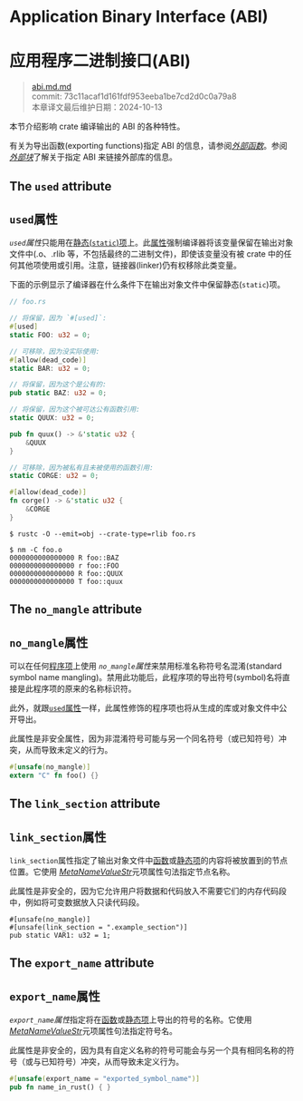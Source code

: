 # Application Binary Interface (ABI)
# 应用程序二进制接口(ABI)

>[abi.md.md](https://github.com/rust-lang/reference/blob/master/src/abi.md)\
>commit:  73c11acaf1d161fdf953eeba1be7cd2d0c0a79a8 \
>本章译文最后维护日期：2024-10-13

本节介绍影响 crate 编译输出的 ABI 的各种特性。

有关为导出函数(exporting functions)指定 ABI 的信息，请参阅[*外部函数*][extern functions]。参阅[*外部块*][external blocks]了解关于指定 ABI 来链接外部库的信息。

## The `used` attribute
## `used`属性

*`used`属性*只能用在[静态(`static`)项][`static` items]上。此[属性][attribute]强制编译器将该变量保留在输出对象文件中(.o、.rlib 等，不包括最终的二进制文件)，即使该变量没有被 crate 中的任何其他项使用或引用。注意，链接器(linker)仍有权移除此类变量。

下面的示例显示了编译器在什么条件下在输出对象文件中保留静态(`static`)项。

``` rust
// foo.rs

// 将保留，因为 `#[used]`:
#[used]
static FOO: u32 = 0;

// 可移除，因为没实际使用:
#[allow(dead_code)]
static BAR: u32 = 0;

// 将保留，因为这个是公有的:
pub static BAZ: u32 = 0;

// 将保留，因为这个被可达公有函数引用:
static QUUX: u32 = 0;

pub fn quux() -> &'static u32 {
    &QUUX
}

// 可移除，因为被私有且未被使用的函数引用:
static CORGE: u32 = 0;

#[allow(dead_code)]
fn corge() -> &'static u32 {
    &CORGE
}
```

``` console
$ rustc -O --emit=obj --crate-type=rlib foo.rs

$ nm -C foo.o
0000000000000000 R foo::BAZ
0000000000000000 r foo::FOO
0000000000000000 R foo::QUUX
0000000000000000 T foo::quux
```

## The `no_mangle` attribute
## `no_mangle`属性

可以在任何[程序项][item]上使用 *`no_mangle`属性*来禁用标准名称符号名混淆(standard symbol name mangling)。禁用此功能后，此程序项的导出符号(symbol)名将直接是此程序项的原来的名称标识符。

此外，就跟[`used`属性](#the-used-attribute)一样，此属性修饰的程序项也将从生成的库或对象文件中公开导出。

此属性是非安全属性，因为非混淆符号可能与另一个同名符号（或已知符号）冲突，从而导致未定义的行为。

```rust
#[unsafe(no_mangle)]
extern "C" fn foo() {}
```

## The `link_section` attribute
## `link_section`属性

`link_section`属性指定了输出对象文件中[函数][function]或[静态项][static]的内容将被放置到的节点位置。它使用 [_MetaNameValueStr_]元项属性句法指定节点名称。

此属性是非安全的，因为它允许用户将数据和代码放入不需要它们的内存代码段中，例如将可变数据放入只读代码段。

<!-- no_run: don't link. The format of the section name is platform-specific. -->
```rust,no_run
#[unsafe(no_mangle)]
#[unsafe(link_section = ".example_section")]
pub static VAR1: u32 = 1;
```

## The `export_name` attribute
## `export_name`属性

*`export_name`属性*指定将在[函数][function]或[静态项][static]上导出的符号的名称。它使用 [_MetaNameValueStr_]元项属性句法指定符号名。

此属性是非安全的，因为具有自定义名称的符号可能会与另一个具有相同名称的符号（或与已知符号）冲突，从而导致未定义行为。

```rust
#[unsafe(export_name = "exported_symbol_name")]
pub fn name_in_rust() { }
```

[_MetaNameValueStr_]: attributes.md#meta-item-attribute-syntax
[`static` items]: items/static-items.md
[attribute]: attributes.md
[extern functions]: items/functions.md#extern-function-qualifier
[external blocks]: items/external-blocks.md
[function]: items/functions.md
[item]: items.md
[static]: items/static-items.md